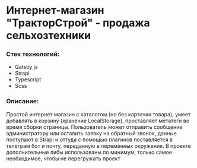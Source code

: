 # Интернет-магазин "ТракторСтрой" - продажа сельхозтехники

### Стек технологий:

- Gatsby js
- Strapi
- Typescript
- Scss

### Описание:

Простой интернет магазин с каталогом (но без карточки товара), умеет добавлять в корзину (хранение LocalStorage), проставляет метатеги во время сборки страницы.
Пользователь может отправить сообщение администратору или оставить заявку на обратный звонок, данные поступают в Strapi и оттуда с помощью плагинов поставляется в телеграм бот и почту, переданную в переменных окружения.
В проекте дополнительные либы использованы по минимум, только самое необходимое, чтобы не перегружать проект
